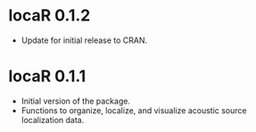 # locaR 0.1.2

- Update for initial release to CRAN.

# locaR 0.1.1

- Initial version of the package.
- Functions to organize, localize, and visualize acoustic source localization data.
